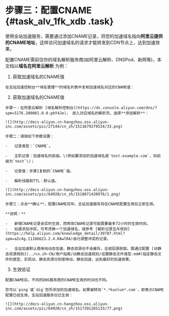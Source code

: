 # 步骤三：配置CNAME {#task_alv_1fk_xdb .task}

使用全站加速服务，需要通过添加CNAME记录，将您的加速域名指向**阿里云提供的CNAME地址**，这样访问加速域名的请求才能转发到CDN节点上，达到加速效果。

配置CNAME需前往你的域名解析服务商\(如阿里云解析、DNSPod、新网等\)，本文档以**域名在阿里云解析** 为例：

1.   获取加速域名的CNAME值 

    在全站加速控制台**域名管理**的域名列表中复制加速域名对应的CNAME值：

2.   获取加速域名的CNAME值 

    步骤一：在阿里云解析 [域名解析控制台](https://dc.console.aliyun.com/dns/?spm=5176.200001.0.0.pbY4Je)， 进入对应域名的解析页。选择**添加解析**：

    ![](http://docs-aliyun.cn-hangzhou.oss.aliyun-inc.com/assets/pic/27144/cn_zh/1511679279524/33.png)

    步骤二：请按如下参数设置：

    -   记录类型：`CNAME`。

    -   主机记录：加速域名的前缀。\(例如要添加的加速域名是`test.example.com`，则前缀为`test`\)；

    -   记录值：步骤1复制的`CNAME`值。

    -   解析线路和TTL：默认值。

    ![](http://docs-aliyun.cn-hangzhou.oss.aliyun-inc.com/assets/pic/64928/cn_zh/1518071420976/1.png)

    步骤三：点击**确认**，配置CNAME完毕。全站加速服务将在CNAME配置生效后立即生效。

    **说明：** 

    -   新增CNAME记录会实时生效，而修改CNAME记录可能需要最多72小时的生效时间。
    -   如遇添加冲突，可考虑换一个加速域名，或参考 [解析记录互斥规则](https://help.aliyun.com/knowledge_detail/39787.html?spm=a2c4g.11186623.2.4.KAwlRA)自行调整冲突的记录。

    -   全站加速默认使用纯动态加速，静态资源也不会缓存，全部回源获取。需通过配置 [动静态资源规则](../cn.zh-CN/用户指南/动静态加速规则/设置静态文件类型.md#)指定静态文件的类型，实现动、静态资源分别使用动、静态加速，达到最好的加速效果。

3.   生效验证 

    配置CNAME后，不同的DNS服务商的CNAME生效的时间也不同。

    您可以`ping`或`dig`您所添加的加速域名。如果被转向`*.*kunlun*.com`，即表示CNAME配置已经生效，全站加速服务也已生效：

    ![](http://docs-aliyun.cn-hangzhou.oss.aliyun-inc.com/assets/pic/64928/cn_zh/1517391265133/77.png)


